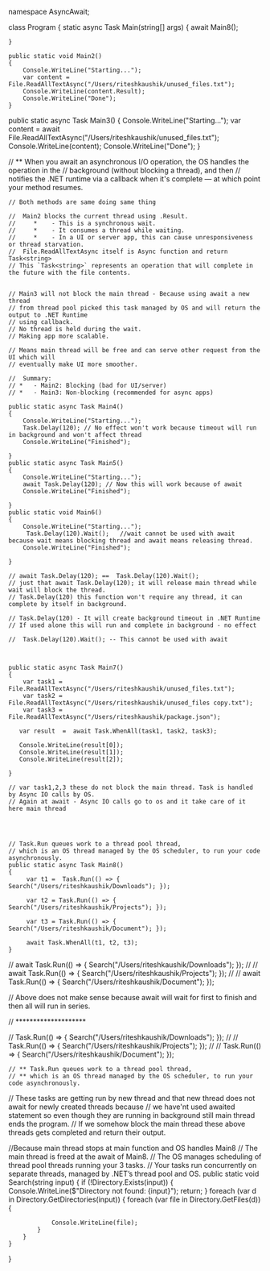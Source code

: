 namespace AsyncAwait;

class Program
{
    static async Task Main(string[] args)
    {
        await Main8();
        
    }
    
    public static void Main2()
    {
        Console.WriteLine("Starting...");
        var content = File.ReadAllTextAsync("/Users/riteshkaushik/unused_files.txt");
        Console.WriteLine(content.Result);
        Console.WriteLine("Done");
    }
    
   public static async Task Main3()
    {
        Console.WriteLine("Starting...");
        var content =  await File.ReadAllTextAsync("/Users/riteshkaushik/unused_files.txt");
        Console.WriteLine(content);
        Console.WriteLine("Done");
    }
   
   //  ** When you await an asynchronous I/O operation, the OS handles the operation in the 
   //     background (without blocking a thread), and then 
   // notifies the .NET runtime via a callback when it's complete — at which point your method resumes.
   
   
   
    // Both methods are same doing same thing 
   
    //  Main2 blocks the current thread using .Result.
    //     *    - This is a synchronous wait.
    //     *    - It consumes a thread while waiting.
    //     *    - In a UI or server app, this can cause unresponsiveness or thread starvation.
    //  File.ReadAllTextAsync itself is Async function and return Task<string>
    // This `Task<string>` represents an operation that will complete in the future with the file contents.
   
    
    // Main3 will not block the main thread - Because using await a new thread
    // from thread pool picked this task managed by OS and will return the output to .NET Runtime 
    // using callback.
    // No thread is held during the wait.
    // Making app more scalable.
    
    // Means main thread will be free and can serve other request from the UI which will
    // eventually make UI more smoother.
    
    //  Summary:
    // *   - Main2: Blocking (bad for UI/server)
    // *   - Main3: Non-blocking (recommended for async apps)

    public static async Task Main4()
    {
        Console.WriteLine("Starting..."); 
        Task.Delay(120); // No effect won't work because timeout will run in background and won't affect thread
        Console.WriteLine("Finished");
        
    }
    public static async Task Main5()
    {
        Console.WriteLine("Starting...");
        await Task.Delay(120); // Now this will work because of await
        Console.WriteLine("Finished");
        
    }
    public static void Main6()
    {
        Console.WriteLine("Starting...");
         Task.Delay(120).Wait();   //wait cannot be used with await because wait means blocking thread and await means releasing thread.
        Console.WriteLine("Finished");
        
    }
    
    // await Task.Delay(120); ==  Task.Delay(120).Wait();
    // just that await Task.Delay(120); it will release main thread while wait will block the thread.
    // Task.Delay(120) this function won't require any thread, it can complete by itself in background.
    
    // Task.Delay(120) - It will create background timeout in .NET Runtime
    // If used alone this will run and complete in background - no effect 
    
    //  Task.Delay(120).Wait(); -- This cannot be used with await
    
    
    
    public static async Task Main7()
    {
        var task1 =  File.ReadAllTextAsync("/Users/riteshkaushik/unused_files.txt");
        var task2 =  File.ReadAllTextAsync("/Users/riteshkaushik/unused_files copy.txt");
        var task3 =  File.ReadAllTextAsync("/Users/riteshkaushik/package.json");
        
       var result  =  await Task.WhenAll(task1, task2, task3);
       
       Console.WriteLine(result[0]);
       Console.WriteLine(result[1]);
       Console.WriteLine(result[2]);
       
    }
    
    // var task1,2,3 these do not block the main thread. Task is handled by Async IO calls by OS.  
    // Again at await - Async IO calls go to os and it take care of it here main thread



    
    // Task.Run queues work to a thread pool thread,
    // which is an OS thread managed by the OS scheduler, to run your code asynchronously.
    public static async Task Main8()
    {
         var t1 =  Task.Run(() => { Search("/Users/riteshkaushik/Downloads"); });

         var t2 = Task.Run(() => { Search("/Users/riteshkaushik/Projects"); });

         var t3 = Task.Run(() => { Search("/Users/riteshkaushik/Document"); });
         
         await Task.WhenAll(t1, t2, t3);
    }

// await Task.Run(() => { Search("/Users/riteshkaushik/Downloads"); });
//
// await Task.Run(() => { Search("/Users/riteshkaushik/Projects"); });
//
// await Task.Run(() => { Search("/Users/riteshkaushik/Document"); });

// Above does not make sense because await will wait for first to finish and then all will run in series.


// ********************

//   Task.Run(() => { Search("/Users/riteshkaushik/Downloads"); });
//
//   Task.Run(() => { Search("/Users/riteshkaushik/Projects"); });
//
//   Task.Run(() => { Search("/Users/riteshkaushik/Document"); });

    // ** Task.Run queues work to a thread pool thread,
    // ** which is an OS thread managed by the OS scheduler, to run your code asynchronously.
    
//  These tasks are getting run by new thread and that new thread does not await for newly created threads because 
// we have'nt used awaited statement so even though they are running in background still main thread ends the program.
// If we somehow block the main thread these above threads gets completed and return their output.

//Because main thread stops at main function and OS handles Main8
    //     The main thread is freed at the await of Main8.
    //     The OS manages scheduling of thread pool threads running your 3 tasks.
    //     Your tasks run concurrently on separate threads, managed by .NET’s thread pool and OS.
    public static void Search(string input)
    {
        if (!Directory.Exists(input))
        {
            Console.WriteLine($"Directory not found: {input}");
            return;
        }
        foreach (var d in Directory.GetDirectories(input))
        {
            foreach (var file in Directory.GetFiles(d))
            {
            
                Console.WriteLine(file);
            }
        }
    }
    
    
}



 

